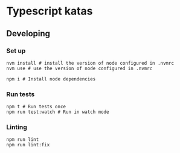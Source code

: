 # Typescript katas

## Developing

### Set up

```shell
nvm install # install the version of node configured in .nvmrc 
nvm use # use the version of node configured in .nvmrc 

npm i # Install node dependencies
```

### Run tests

```shell
npm t # Run tests once
npm run test:watch # Run in watch mode
```

### Linting

```shell
npm run lint
npm run lint:fix
```